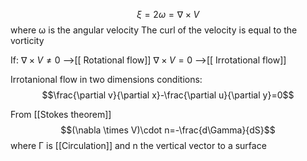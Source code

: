 $$\xi= 2\omega=\nabla\times V$$
where ω is the angular velocity
The curl of the velocity is equal to the vorticity

If: 
$\nabla \times V\neq 0$ -->[[ Rotational flow]]
$\nabla \times V=0$ -->[[ Irrotational flow]]

Irrotanional flow in two dimensions conditions:
$$\frac{\partial v}{\partial x}-\frac{\partial u}{\partial y}=0$$

From [[Stokes theorem]]
$$(\nabla \times V)\cdot n=-\frac{d\Gamma}{dS}$$
where Γ is [[Circulation]] and n the vertical vector to a surface
